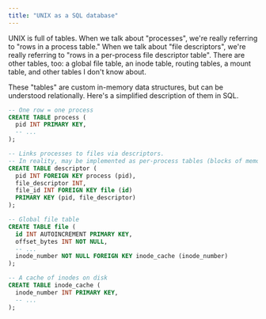 ```yaml
---
title: "UNIX as a SQL database"
---
```


UNIX is full of tables. When we talk about "processes", we're really referring to "rows in a process table." When we talk about "file descriptors", we're really referring to "rows in a per-process file descriptor table". There are other tables, too: a global file table, an inode table, routing tables, a mount table, and other tables I don't know about.

These "tables" are custom in-memory data structures, but can be understood relationally. Here's a simplified description of them in SQL.

```sql
-- One row = one process
CREATE TABLE process (
  pid INT PRIMARY KEY,
  -- ...
);

-- Links processes to files via descriptors.
-- In reality, may be implemented as per-process tables (blocks of memory).
CREATE TABLE descriptor (
  pid INT FOREIGN KEY process (pid),
  file_descriptor INT,
  file_id INT FOREIGN KEY file (id)
  PRIMARY KEY (pid, file_descriptor)
);

-- Global file table
CREATE TABLE file (
  id INT AUTOINCREMENT PRIMARY KEY,
  offset_bytes INT NOT NULL,
  -- ...
  inode_number NOT NULL FOREIGN KEY inode_cache (inode_number)
);

-- A cache of inodes on disk
CREATE TABLE inode_cache (
  inode_number INT PRIMARY KEY,
  -- ...
);
```
